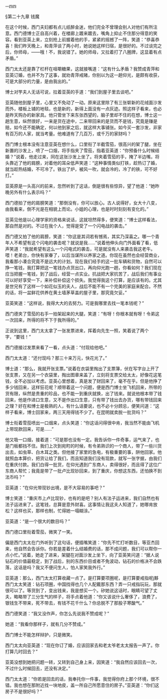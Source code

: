     一四四 

   §第二十九章 钱魔

   在这个时候，西门夫妇都有点儿纸醉金迷，他们完全不曾理会别人对他们有所注意。西门德博士正自高兴着，在楼廊上踱来踱去，嘴角上抑止不住那分得意的笑容。看到亚英上来，立刻抢上前握着他的手，紧紧的摇撼了一阵，笑道：“恭喜恭喜！我们昨天晚上，和青萍谈了两小时，她说她这样归宿，是很好的。不过谈完之后，你师母，――哦！不，我说错了。她的师母，又拉着打了八圈牌，这显着有点矛盾。”

   西门太太还是靠了栏杆在咀嚼糖果，这就接嘴道：“这有什么矛盾？我赞成青萍和亚英订婚，也并不为了这事，就劝青萍戒赌，你别以为这一趟仰光，是颇有收获，可是大部分的力量，是由我出的。”

   博士对竽夫人无话可说，拉着亚英的手道：“我们到屋子里去谈吧。”

   亚英随他到屋子里，心里又不免动了一动。原来这里除了有三张崭新的花绒面沙发而外，楼板上铺的地毯，也是新的，新得上面没有一点灰迹。照这样子看来，也必是昨天购办的新家具。他只管坐下来东张西望的，脑子里却不住的在想，博士这一趟生意，纵然很好，一来是货在途中，二来带回来的是货而不是钱，究竟是赚是赔，如今还不能确定，何以他到家之后，就这样大事铺张。如今买一套沙发，非家有百万的人家，就当考量。他难道有了几百万，或千万的家财吗？

   西门博士根本没有注意亚英在想什么，口里衔了半截雪茄，很高兴的架了腿，坐在新置的沙发上，喷了一口烟，将手指夹了雪茄，指着亚英道：“你预备什么时候结婚？”说着，他走过来，同在这张沙发上坐了。将夹着雪茄的手，掩了半边嘴，将头靠近了他的肩膀，对着他的耳朵低声笑道：“这种事情类似打铁，趁热订了婚，就当趁热结婚，不可冷了。铁出了炉，被风一吹，就会冷的，冷了的铁，可不好打。”

   亚英原是一头高兴的前来，忽然听到了这话，倒是很有些惊异，望了他道：“她昨晚另外有什么表示吗？”

   西门德拍了他的肩膀笑道：“那倒没有，你可以放心。古人说得好，女大十八变，由我看来，倒不光是在相貌上而论。小姐的心理，也是时时刻刻有变化的。”

   亚英见他是以心理学家的资格来说话，这就坦然得多，便笑道：“博士这样看法，那自然是对的。不过在我个人，觉得是受了一个闪电战的袭击。”

   西门德又拍了他的肩膀，笑道：“你这是其词若有憾焉，其实乃深喜之。哪一个青年人不希望有这个闪电的袭击呢？就说是我……”说着他伸头向门外面看了看，低声笑道：“我就希望有这么一个闪电式的袭击，可是就没有人来袭击我这老牛。喂！老弟台，你快有家眷了，以后当谋所以养家之道。你现在虽然也会经营商业，我看那小凑合究竟不是远大的计划。现在我们经手的这一批车辆和货物，自然可以挣一笔钱，我打算把这一笔钱办点货出口，再向仰光跑一趟，你看如何？我们现在应当把握一笔钱，到了战后，经营一点实业。抗战把大家抗苦了，战后我们有事业可以好好享受一下，来补偿补偿这个损失。我觉得我这个打算，是应该有的。尤其是世兄有了这样一个如花似玉的夫人，战后不能不有一个完美的家庭来配合。不然的话，将一盆鲜花供养在黄土墙茅草盖的屋子里，那究竟欠妥。”

   亚英笑道：“这样说，我得大大的去努力。可是我哪里去找一笔本钱呢？”

   西门德夹了雪茄的右手一拍架起来的大腿，笑道：“有呀！你根本就有呀！令弟这一次回来，所得的将不下于我所得的。”

   正说到这里，西门太太拿了一张发票进来，挥着向先生一照，笑着说了两个字，“要钱！”

   西门德接过发票来看了一看，点头道：“付现给他吧。”

   西门太太道：“还付现吗？那三十来万元，快花光了。”

   博士道：“那么，我就开张支票。”说着在衣袋里掏出了支票簿，伏在写字台上开了张支票，又在另一个衣袋里，掏出图章来盖了，立刻将支票交给太太，好像花这笔钱，全不必加以考虑。亚英心里想着，真是发了财回来了，毫不在乎。但是他挣了多少钱回来，这样狂花呢？顺带着这一个问题，便是西门博士坐飞机回来，所带的货有限，纵然是贵重的珍品，也不能一到重庆就换，出了钱来。就说他根本带了钱回来，他是作进口生意，又不是作出口生意，只有带了钱出去办货，哪有带钱回来之理？好在和博士是极熟的人，有什么话要说，也不必十分顾忌，便笑问道：“这样子看来，博士回家来，两三天用得钱不少了。在昆明就卖脱一批货吗？”

   博士衔着雪茄喷出一口烟来，点头笑道：“你这话问得很中肯，我当然不能由飞机上带现款回来，可是……”

   他又吸一口烟，接着道：“可是那也没有一定。我告诉你一件奇事，运气来了，也是门板都挡不住。我们上次到宛町的时候，有令弟熟识的一个商人，带了一些川货出去，如虫草、白木耳之类。但他接了家里的急电，有极重要的事，阱他回家。他就照血本算价，把货让给了我们，而且知道我们没有现款，就写一张字据，由我们在重庆付款。我们白得一批货，在仰光遇到广东商人，卖得很好，而且得了这位广东商人帮忙；我竟是带了一批卢比现钞回来，到了重庆，你想这东西，还怕换不到法币吗？”

   亚英道：“在仰光带现钞出境，是不大容易的事吧？”

   博士笑道：“重庆市上卢比现钞，也有的是吧？别人有法子运进来，我们自然也有法子运进来了。这笔钱，总算是意外财喜。这事情让我这夫人知道了，她哪肯放松？这样也买，那样也制，忙得她一塌糊涂。”

   亚英道：“是一个很大的数目吗？”

   西门德口里衔着雪茄，微笑了一笑。

   偏是西门太太在门外听到了这句话，便插嘴笑道：“你先不忙打听数目，等亚杰回来，他自然会告诉你。你若是差着什么结婚费的话，那不成问题，我们可以帮你一点小忙。”说着，她走了进来，架腿在对面沙发上坐下，向了亚英笑问道：“据人说钻石的价值最稳定，到了战后，别的东西价目或者不免波动，钻石的价格决不会跌落，这话是吗？我又不便问生人，怕人家笑我外行。”

   亚英道：那么，西门太太打算收藏一点了。是打算要项圈呢，是打算要戒指呢j黟西门太太笑道：钻石项圈，中国找得也几个人配戴那东西？弄一只戒指玩玩，那就很可以了。等货到了，变出钱来，我是想买一个。矽她说这话时，眼睛可望了丈夫，略略带了三分生气的样子，将手点着他道：“你又该说什么奢侈了，浪费了，银钱生不带来，死不带去，有钱不花千什么？你总脱不了那股子寒酸气。”

   西门德笑道：“我又没作声，你怎么先说我不赞成呢？”

   她道：“我看你那样子，就有几分不赞成。”

   西门博士不能怎样辩护，只是微笑。

   西门太太向亚英道：“现在你订了婚，应该回家去和老太爷老太太报告一声了。你打算几时回去？”

   亚英没想到她把问题一转，又转到自己身上来，因笑道：“我自然应该回去一次，不过什么时候回去，还没有决定。”

   西门太太道：“你若是回去的话，我奉托你一件事，我觉得你府上那个环境，很不错。我也想在那附近找一块地皮，盖一所自己所愿意住的房子。”亚英道：“你们这房子不是很好吗？”

